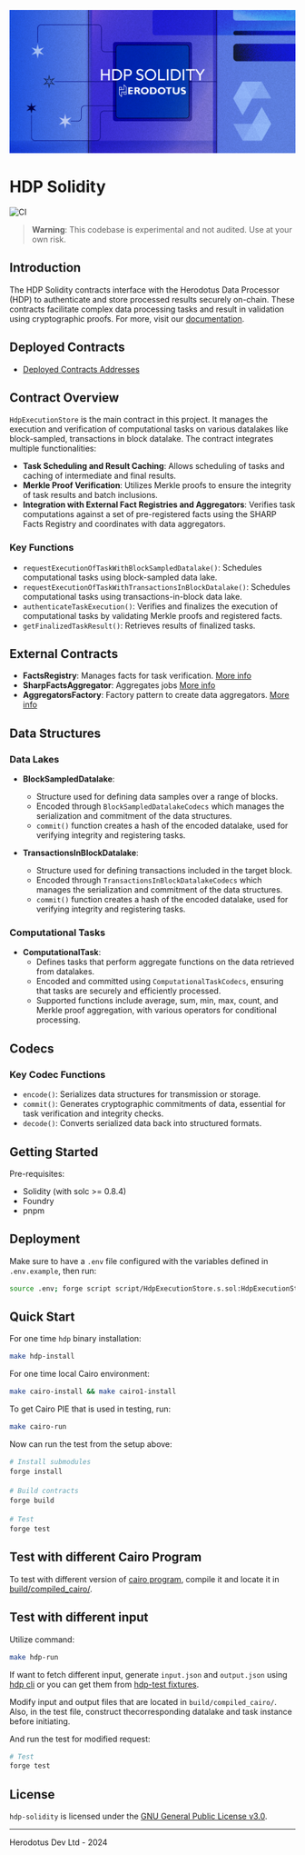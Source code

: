 ![](.github/readme.png)

# HDP Solidity

![CI](https://github.com/HerodotusDev/hdp-solidity/actions/workflows/test.yml/badge.svg)

> **Warning**: This codebase is experimental and not audited. Use at your own risk.

## Introduction

The HDP Solidity contracts interface with the Herodotus Data Processor (HDP) to authenticate and store processed results securely on-chain. These contracts facilitate complex data processing tasks and result in validation using cryptographic proofs. For more, visit our [documentation](https://docs.herodotus.dev/herodotus-docs/developers/herodotus-data-processor-hdp).

## Deployed Contracts

- [Deployed Contracts Addresses](https://docs.herodotus.dev/herodotus-docs/developers/herodotus-data-processor-hdp#contract-addresses)

## Contract Overview

`HdpExecutionStore` is the main contract in this project. It manages the execution and verification of computational tasks on various datalakes like block-sampled, transactions in block datalake. The contract integrates multiple functionalities:

- **Task Scheduling and Result Caching**: Allows scheduling of tasks and caching of intermediate and final results.
- **Merkle Proof Verification**: Utilizes Merkle proofs to ensure the integrity of task results and batch inclusions.
- **Integration with External Fact Registries and Aggregators**: Verifies task computations against a set of pre-registered facts using the SHARP Facts Registry and coordinates with data aggregators.

### Key Functions

- `requestExecutionOfTaskWithBlockSampledDatalake()`: Schedules computational tasks using block-sampled data lake.
- `requestExecutionOfTaskWithTransactionsInBlockDatalake()`: Schedules computational tasks using transactions-in-block data lake.
- `authenticateTaskExecution()`: Verifies and finalizes the execution of computational tasks by validating Merkle proofs and registered facts.
- `getFinalizedTaskResult()`: Retrieves results of finalized tasks.

## External Contracts

- **FactsRegistry**: Manages facts for task verification. [More info](https://github.com/starkware-libs/starkex-contracts/blob/master/scalable-dex/contracts/src/components/FactRegistry.sol)
- **SharpFactsAggregator**: Aggregates jobs [More info](https://github.com/HerodotusDev/offchain-evm-headers-processor/blob/main/solidity-verifier/src/SharpFactsAggregator.sol)
- **AggregatorsFactory**: Factory pattern to create data aggregators. [More info](https://github.com/HerodotusDev/offchain-evm-headers-processor/blob/main/solidity-verifier/src/AggregatorsFactory.sol)

## Data Structures

### Data Lakes

- **BlockSampledDatalake**:

  - Structure used for defining data samples over a range of blocks.
  - Encoded through `BlockSampledDatalakeCodecs` which manages the serialization and commitment of the data structures.
  - `commit()` function creates a hash of the encoded datalake, used for verifying integrity and registering tasks.

- **TransactionsInBlockDatalake**:
  - Structure used for defining transactions included in the target block.
  - Encoded through `TransactionsInBlockDatalakeCodecs` which manages the serialization and commitment of the data structures.
  - `commit()` function creates a hash of the encoded datalake, used for verifying integrity and registering tasks.

### Computational Tasks

- **ComputationalTask**:
  - Defines tasks that perform aggregate functions on the data retrieved from datalakes.
  - Encoded and committed using `ComputationalTaskCodecs`, ensuring that tasks are securely and efficiently processed.
  - Supported functions include average, sum, min, max, count, and Merkle proof aggregation, with various operators for conditional processing.

## Codecs

### Key Codec Functions

- `encode()`: Serializes data structures for transmission or storage.
- `commit()`: Generates cryptographic commitments of data, essential for task verification and integrity checks.
- `decode()`: Converts serialized data back into structured formats.

## Getting Started

Pre-requisites:

- Solidity (with solc >= 0.8.4)
- Foundry
- pnpm

## Deployment

Make sure to have a `.env` file configured with the variables defined in `.env.example`, then run:

```sh
source .env; forge script script/HdpExecutionStore.s.sol:HdpExecutionStoreDeployer --rpc-url $DEPLOY_RPC_URL --broadcast --verify -vvvv --via-ir
```

## Quick Start

For one time `hdp` binary installation:

```sh
make hdp-install
```

For one time local Cairo environment:

```sh
make cairo-install && make cairo1-install

```

To get Cairo PIE that is used in testing, run:

```sh
make cairo-run
```

Now can run the test from the setup above:

```sh
# Install submodules
forge install

# Build contracts
forge build

# Test
forge test
```

## Test with different Cairo Program

To test with different version of [cairo program](https://github.com/HerodotusDev/hdp-cairo), compile it and locate it in [build/compiled_cairo/](build/compiled_cairo/).

## Test with different input

Utilize command:

```sh
make hdp-run
```

If want to fetch different input, generate `input.json` and `output.json` using [hdp cli](https://github.com/HerodotusDev/hdp) or you can get them from [hdp-test fixtures](https://github.com/HerodotusDev/hdp-test/tree/main/fixtures).

Modify input and output files that are located in `build/compiled_cairo/`. Also, in the test file, construct thecorresponding datalake and task instance before initiating.

And run the test for modified request:

```sh
# Test
forge test
```

## License

`hdp-solidity` is licensed under the [GNU General Public License v3.0](./LICENSE).

---

Herodotus Dev Ltd - 2024
